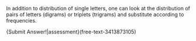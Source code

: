 

In addition to distribution of single letters, one can look at the distribution of pairs of letters (digrams) or triplets (trigrams) and substitute according to frequencies.

{Submit Answer!|assessment}(free-text-3413873105)

